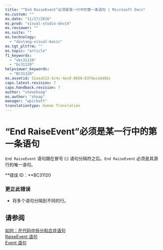 ```yaml
---
title: "“End RaiseEvent”必须是某一行中的第一条语句 | Microsoft Docs"
ms.custom: ""
ms.date: "11/17/2016"
ms.prod: "visual-studio-dev14"
ms.reviewer: ""
ms.suite: ""
ms.technology: 
  - "devlang-visual-basic"
ms.tgt_pltfrm: ""
ms.topic: "article"
f1_keywords: 
  - "vbc31120"
  - "bc31120"
helpviewer_keywords: 
  - "BC31120"
ms.assetid: 51aea522-5c4c-4ec0-8850-03f6ecebd6bc
caps.latest.revision: 7
caps.handback.revision: 7
author: "stevehoag"
ms.author: "shoag"
manager: "wpickett"
translationtype: Human Translation
---
```

# “End RaiseEvent”必须是某一行中的第一条语句
`End RaiseEvent` 语句跟在冒号 \(:\) 语句分隔符之后。`End RaiseEvent` 必须是其源行的唯一语句。  
  
 **错误 ID：**BC31120  
  
### 更正此错误  
  
-   将多个语句分隔到不同的行。  
  
## 请参阅  
 [如何：在代码中拆分和合并语句](../../visual-basic/programming-guide/program-structure/how-to-break-and-combine-statements-in-code.md)   
 [RaiseEvent 语句](../../visual-basic/language-reference/statements/raiseevent-statement.md)   
 [Event 语句](../../visual-basic/language-reference/statements/event-statement.md)